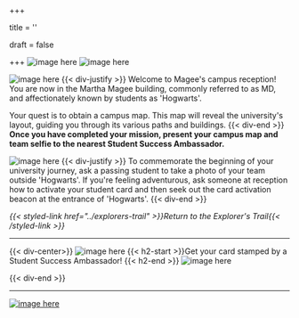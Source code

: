 +++

title = ''

draft = false

+++
![image here](../images/explorer-1.png#center)
![image here](../images/explorer-1-quest.png#center)


![image here](../images/quest-icon-1.png#right)
{{< div-justify >}}
Welcome to Magee's campus reception! You are now in the Martha Magee building, commonly referred to as MD, and affectionately known by students as 'Hogwarts'.

Your quest is to obtain a campus map. This map will reveal the university's layout, guiding you through its various paths and buildings.
{{< div-end >}}
**Once you have completed your mission, present your campus map and team selfie to the nearest Student Success Ambassador.**

![image here](../images/quest-icon-bonus.png#right)
{{< div-justify >}}
To commemorate the beginning of your university journey, ask a passing student to take a photo of your team outside 'Hogwarts'. If you're feeling adventurous, ask someone at reception how to activate your student card and then seek out the card activation beacon at the entrance of 'Hogwarts'.
{{< div-end >}}


*{{< styled-link href="../explorers-trail" >}}Return to the Explorer's Trail{{< /styled-link >}}*

___
{{< div-center>}}
![image here](../images/dont-forget.png#center)
 {{< h2-start >}}Get your card stamped by a Student Success Ambassador! {{< h2-end >}}
![image here](../images/stamp-card.png#center)

{{< div-end >}}

___


[![image here](../images/lost-icon.png#center)](../lost)